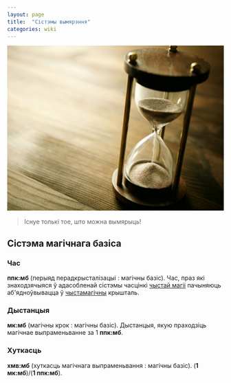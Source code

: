 ```yaml
---
layout: page
title:  "Сістэмы вымярэння"
categories: wiki
---
```

![Random hourglass image](/images/MetricSystemsHourglass.jpg)

<blockquote>
Існуе толькі тое, што можна вымярыць!
</blockquote>

## Сістэма магічнага базіса
### Час
**ппк:мб** (перыяд перадкрысталізацыі : магічны базіс). Час, праз які знаходзячыяся ў адасобленай сістэмы часцінкі [чыстай магіі][PureMagic] пачыняюць аб'ядноўвывацца ў [чыстамагічны][PureMagic] крышталь.

### Дыстанцыя
**мк:мб** (магічны крок : магічны базіс). Дыстанцыя, якую праходзіць магічнае выпраменьванне за 1 **ппк:мб**.

### Хуткасць
**хмв:мб** (хуткасць магічнага выпраменьвання : магічны базіс). (**1 мк:мб**)/(**1 ппк:мб**).

[PureMagic]: ./PureMagic.html
